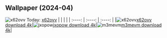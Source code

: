 ## Wallpaper (2024-04)
![x62ovv](https://w.wallhaven.cc/full/x6/wallhaven-x62ovv.jpg) Today: [x62ovv](https://th.wallhaven.cc/small/x6/x62ovv.jpg)
|      |      |      |
| :----: | :----: | :----: |
|![x62ovv](https://th.wallhaven.cc/small/x6/x62ovv.jpg)[x62ovv download 4k](https://wallhaven.cc/w/x62ovv)|![jxopow](https://th.wallhaven.cc/small/jx/jxopow.jpg)[jxopow download 4k](https://wallhaven.cc/w/jxopow)|![m3mevm](https://th.wallhaven.cc/small/m3/m3mevm.jpg)[m3mevm download 4k](https://wallhaven.cc/w/m3mevm)|
